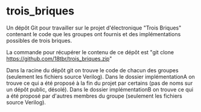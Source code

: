 # trois_briques
Un dépôt Git pour travailler sur le projet d'électronique "Trois Briques" contenant le code que les groupes ont fournis et des implémentations possibles de trois briques.

La commande pour récupérer le contenu de ce dépôt est "git clone https://github.com/18tbr/trois_briques.zip"

Dans la racine du dépôt git on trouve le code de chacun des groupes (seulement les fichiers source Verilog).
Dans le dossier implémentationA on trouve ce qui a été proposé à la fin du projet par certains (pas de noms sur un dépôt public, désolé).
Dans le dossier implémentationB on trouve ce qui a été proposé par d'autres membres du groupe (seulement les fichiers source Verilog).
